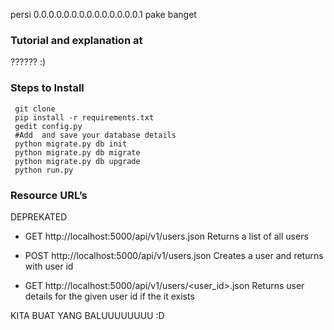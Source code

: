 persi 0.0.0.0.0.0.0.0.0.0.0.0.0.0.1 pake banget
### Tutorial and explanation at
?????? :)
### Steps to Install

     git clone 
     pip install -r requirements.txt
     gedit config.py
     #Add  and save your database details
     python migrate.py db init
     python migrate.py db migrate
     python migrate.py db upgrade
     python run.py
     
### Resource URL’s
DEPREKATED
- GET	http://localhost:5000/api/v1/users.json	Returns a list of all users

- POST	http://localhost:5000/api/v1/users.json	Creates a user and returns with user id

- GET	http://localhost:5000/api/v1/users/\<user_id\>.json	Returns user details for the given user id if the it exists

KITA BUAT YANG BALUUUUUUUU :D
